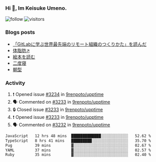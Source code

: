 ### Hi 👋, Im Keisuke Umeno.

<!--
**9renpoto/9renpoto** is a ✨ _special_ ✨ repository because its `README.md` (this file) appears on your GitHub profile.

Here are some ideas to get you started:

- 🔭 I’m currently working on ...
- 🌱 I’m currently learning ...
- 👯 I’m looking to collaborate on ...
- 🤔 I’m looking for help with ...
- 💬 Ask me about ...
- 📫 How to reach me: ...
- 😄 Pronouns: ...
- ⚡ Fun fact: ...
-->

![follow](https://img.shields.io/github/followers/9renpoto?label=Follow&style=social)
![visitors](https://komarev.com/ghpvc/?username=9renpoto&label=Profile%20views&color=0e75b6&style=flat)

### Blogs posts

<!-- BLOG-POST-LIST:START -->
- [「GitLabに学ぶ世界最先端のリモート組織のつくりかた」を読んだ](https://9renpoto.win/entry/2024/09/10/remote_organization)
- [体脂肪↗](https://9renpoto.win/entry/2024/08/12/gaining_fat)
- [絵本を読む](https://9renpoto.win/entry/2024/07/26/picture_book)
- [二度寝](https://9renpoto.win/entry/2024/07/18/going_back_to_sleep)
- [朝型](https://9renpoto.win/entry/2024/05/29/im-an-early)
<!-- BLOG-POST-LIST:END -->

### Activity

<!--START_SECTION:activity-->
1. ❗ Opened issue [#3234](https://github.com/9renpoto/upptime/issues/3234) in [9renpoto/upptime](https://github.com/9renpoto/upptime)
2. 🗣 Commented on [#3233](https://github.com/9renpoto/upptime/issues/3233#issuecomment-2364979973) in [9renpoto/upptime](https://github.com/9renpoto/upptime)
3. 🔒 Closed issue [#3233](https://github.com/9renpoto/upptime/issues/3233) in [9renpoto/upptime](https://github.com/9renpoto/upptime)
4. ❗ Opened issue [#3233](https://github.com/9renpoto/upptime/issues/3233) in [9renpoto/upptime](https://github.com/9renpoto/upptime)
5. 🗣 Commented on [#3232](https://github.com/9renpoto/upptime/issues/3232#issuecomment-2364749438) in [9renpoto/upptime](https://github.com/9renpoto/upptime)
<!--END_SECTION:activity-->

<!--START_SECTION:waka-->

```txt
JavaScript   12 hrs 48 mins  █████████████░░░░░░░░░░░░   52.62 %
TypeScript   8 hrs 41 mins   █████████░░░░░░░░░░░░░░░░   35.70 %
Pug          39 mins         ▓░░░░░░░░░░░░░░░░░░░░░░░░   02.67 %
YAML         37 mins         ▓░░░░░░░░░░░░░░░░░░░░░░░░   02.57 %
Ruby         35 mins         ▓░░░░░░░░░░░░░░░░░░░░░░░░   02.40 %
```

<!--END_SECTION:waka-->
